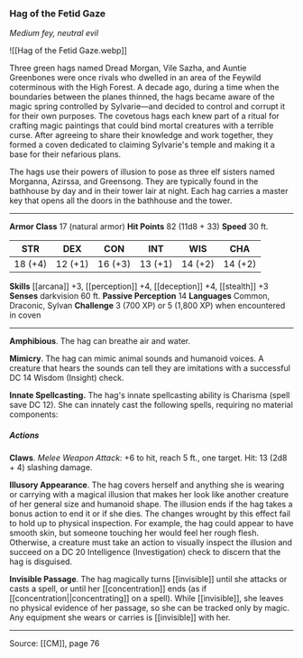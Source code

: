 ### Hag of the Fetid Gaze
_Medium fey, neutral evil_

![[Hag of the Fetid Gaze.webp]]

Three green hags named Dread Morgan, Vile Sazha, and Auntie Greenbones were once rivals who dwelled in an area of the Feywild coterminous with the High Forest. A decade ago, during a time when the boundaries between the planes thinned, the hags became aware of the magic spring controlled by Sylvarie—and decided to control and corrupt it for their own purposes. The covetous hags each knew part of a ritual for crafting magic paintings that could bind mortal creatures with a terrible curse. After agreeing to share their knowledge and work together, they formed a coven dedicated to claiming Sylvarie's temple and making it a base for their nefarious plans.

The hags use their powers of illusion to pose as three elf sisters named Morganna, Azirssa, and Greensong. They are typically found in the bathhouse by day and in their tower lair at night. Each hag carries a master key that opens all the doors in the bathhouse and the tower.

---

**Armor Class** 17 (natural armor)
**Hit Points** 82 (11d8 + 33)
**Speed** 30 ft.

| STR     | DEX     | CON     | INT     | WIS     | CHA     |
|---------|---------|---------|---------|---------|---------|
| 18 (+4) | 12 (+1) | 16 (+3) | 13 (+1) | 14 (+2) | 14 (+2) |

**Skills** [[arcana]] +3, [[perception]] +4, [[deception]] +4, [[stealth]] +3
**Senses** darkvision 60 ft.
**Passive Perception** 14
**Languages** Common, Draconic, Sylvan
**Challenge** 3 (700 XP) or 5 (1,800 XP) when encountered in coven

---

**Amphibious**. The hag can breathe air and water.

**Mimicry**. The hag can mimic animal sounds and humanoid voices. A creature that hears the sounds can tell they are imitations with a successful DC 14 Wisdom (Insight) check.

**Innate Spellcasting.** The hag's innate spellcasting ability is Charisma (spell save DC 12). She can innately cast the following spells, requiring no material components:

##### Actions
**Claws**. _Melee Weapon Attack:_ +6 to hit, reach 5 ft., one target. Hit: 13 (2d8 + 4) slashing damage.

**Illusory Appearance**. The hag covers herself and anything she is wearing or carrying with a magical illusion that makes her look like another creature of her general size and humanoid shape. The illusion ends if the hag takes a bonus action to end it or if she dies. The changes wrought by this effect fail to hold up to physical inspection. For example, the hag could appear to have smooth skin, but someone touching her would feel her rough flesh. Otherwise, a creature must take an action to visually inspect the illusion and succeed on a DC 20 Intelligence (Investigation) check to discern that the hag is disguised.

**Invisible Passage**. The hag magically turns [[invisible]] until she attacks or casts a spell, or until her [[concentration]] ends (as if [[concentration||concentrating]] on a spell). While [[invisible]], she leaves no physical evidence of her passage, so she can be tracked only by magic. Any equipment she wears or carries is [[invisible]] with her.


---

Source: [[CM]], page 76